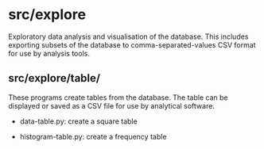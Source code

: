 src/explore
===========

Exploratory data analysis and visualisation of the database. This
includes exporting subsets of the database to comma-separated-values
CSV format for use by analysis tools.


src/explore/table/
------------------

These programs create tables from the database. The table can be
displayed or saved as a CSV file for use by analytical software.

 - data-table.py: create a square table

 - histogram-table.py: create a frequency table
